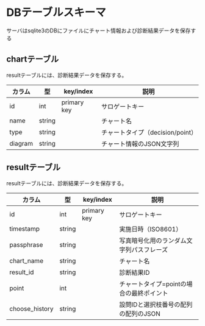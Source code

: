 # DBテーブルスキーマ

サーバはsqlite3のDBにファイルにチャート情報および診断結果データを保存する

## chartテーブル

resultテーブルには、診断結果データを保存する。

| カラム  | 型     | key/index   | 説明                             |
| ------- | ------ | ----------- | -------------------------------- |
| id      | int    | primary key | サロゲートキー                   |
| name    | string |             | チャート名                       |
| type    | string |             | チャートタイプ（decision/point） |
| diagram | string |             | チャート情報のJSON文字列         |



## resultテーブル

resultテーブルには、診断結果データを保存する。

| カラム         | 型     | key/index   | 説明                                     |
| -------------- | ------ | ----------- | ---------------------------------------- |
| id             | int    | primary key | サロゲートキー                           |
| timestamp      | string |             | 実施日時（ISO8601）                      |
| passphrase     | string |             | 写真暗号化用のランダム文字列パスフレーズ |
| chart_name     | string |             | チャート名                               |
| result_id      | string |             | 診断結果ID                               |
| point          | int    |             | チャートタイプ=pointの場合の最終ポイント |
| choose_history | string |             | 設問IDと選択枝番号の配列の配列のJSON     |

